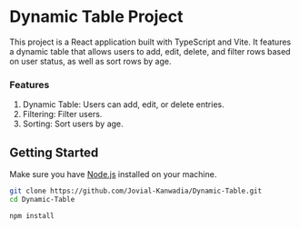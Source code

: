 # Dynamic Table Project

This project is a React application built with TypeScript and Vite. It features a dynamic table that allows users to add, edit, delete, and filter rows based on user status, as well as sort rows by age.

### Features
1. Dynamic Table: Users can add, edit, or delete entries.
2. Filtering: Filter users.
3. Sorting: Sort users by age.

## Getting Started

Make sure you have [Node.js](https://nodejs.org/) installed on your machine.

```bash
git clone https://github.com/Jovial-Kanwadia/Dynamic-Table.git
cd Dynamic-Table
```
```bash
npm install
```
